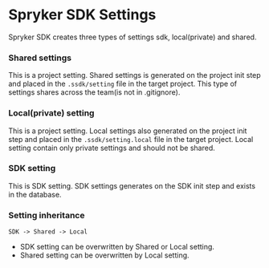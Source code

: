 # Spryker SDK Settings

Spryker SDK creates three types of settings sdk, local(private) and shared.

### Shared settings

This is a project setting.
Shared settings is generated on the project init step and placed in the `.ssdk/setting` file in the target project.
This type of settings shares across the team(is not in .gitignore).

### Local(private) setting

This is a project setting.
Local settings also generated on the project init step and placed in the `.ssdk/setting.local` file in the target project.
Local setting contain only private settings and should not be shared.

### SDK setting

This is SDK setting.
SDK settings generates on the SDK init step and exists in the database.

### Setting inheritance
```
SDK -> Shared -> Local
```
- SDK setting can be overwritten by Shared or Local setting.
- Shared setting can be overwritten by Local setting.
